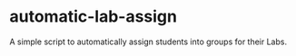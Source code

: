 # automatic-lab-assign
A simple script to automatically assign students into groups for their Labs.
